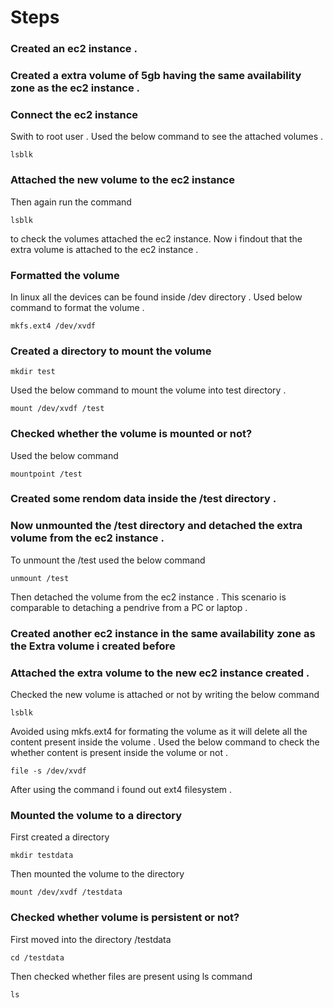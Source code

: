 # Steps 
### Created an ec2 instance . 
### Created a extra volume of 5gb having the same availability zone as the ec2 instance . 
### Connect the ec2 instance
Swith to root user . 
Used the below command to see the attached volumes . 
```
lsblk

```
### Attached the new volume to the ec2 instance
Then again run the command 
```
lsblk

```
to check the volumes attached the ec2 instance. Now i findout that the extra volume is attached to the ec2 instance . 

### Formatted the volume
In linux all the devices can be found inside /dev directory . 
Used below command to format the volume . 
```
mkfs.ext4 /dev/xvdf

```
### Created a directory to mount the volume
```
mkdir test

```
Used the below command to mount the volume into test directory . 
```
mount /dev/xvdf /test

```
### Checked whether the volume is mounted or not?

Used the below command
```
mountpoint /test

```
### Created some rendom data inside the /test directory .

### Now unmounted the /test directory and detached the extra volume from the ec2 instance . 

To unmount the /test used the below command 
 ```
unmount /test

```
Then detached the volume from the ec2 instance . This scenario is comparable to detaching a pendrive from a PC or laptop . 

### Created another ec2 instance in the same availability zone as the Extra volume i created before

### Attached the extra volume to the new ec2 instance created .
Checked the new volume is attached or not by writing the below command
```
lsblk

```
Avoided using mkfs.ext4 for formating the volume as it will delete all the content present inside the volume . 
Used the below command to check the whether content is present inside the volume or not . 
```
file -s /dev/xvdf

```
After using the command i found out ext4 filesystem . 

### Mounted the volume to a directory 
First created a directory 
```
mkdir testdata

```
Then mounted the volume to the directory
```
mount /dev/xvdf /testdata

```
### Checked whether volume is persistent or not?
First moved into the directory /testdata
```
cd /testdata

```
Then checked whether files are present using ls command
```
ls

```
